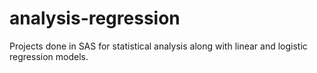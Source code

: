 # analysis-regression
Projects done in SAS for statistical analysis along with linear and logistic regression models.
